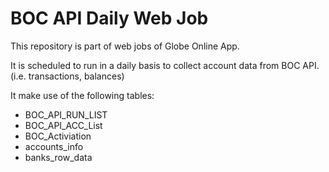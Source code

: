 # BOC API Daily Web Job

This repository is part of web jobs of Globe Online App.

It is scheduled to run in a daily basis to collect account data from BOC API. (i.e. transactions, balances)

It make use of the following tables:

- BOC_API_RUN_LIST
- BOC_API_ACC_List
- BOC_Activiation
- accounts_info
- banks_row_data